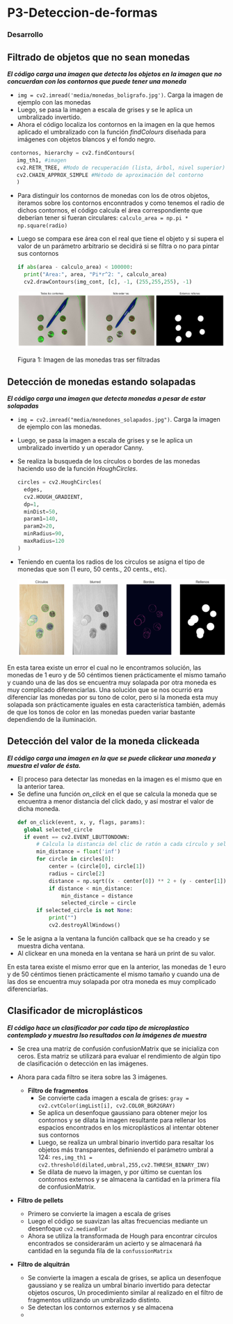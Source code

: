 # P3-Deteccion-de-formas

###  Desarrollo

## Filtrado de objetos que no sean monedas

***El código carga una imagen que detecta los objetos en la imagen que no concuerdan con los contornos que puede tener una moneda***

- `img = cv2.imread('media/monedas_boligrafo.jpg')`. Carga la imagen de ejemplo con las monedas
- Luego, se pasa la imagen a escala de grises y se le aplica un umbralizado invertido.
- Ahora el código localiza los contornos en la imagen en la que hemos aplicado el umbralizado con la función *findColours* diseñada para imágenes con objetos blancos y el fondo negro.
 ```py
  contornos, hierarchy = cv2.findContours(
    img_th1, #imagen
    cv2.RETR_TREE, #Modo de recuperación (lista, árbol, nivel superior)
    cv2.CHAIN_APPROX_SIMPLE #Método de aproximación del contorno
    )
  ```
- Para distinguir los contornos de monedas con los de otros objetos, iteramos sobre los contornos enconntrados y como tenemos el radio de dichos contornos, el código calcula el área correspondiente que deberían tener si fueran circulares: `calculo_area = np.pi * np.square(radio)`
- Luego se compara ese área con el real que tiene el objeto y si supera el valor de un parámetro arbitrario se decidirá si se filtra o no para pintar sus contornos
  ```py
  if abs(area - calculo_area) < 100000:
    print("Area:", area, "Pi*r^2: ", calculo_area)    
    cv2.drawContours(img_cont, [c], -1, (255,255,255), -1)
  ```

  ![MONEDAS](results/tarea1.PNG "monedones separados de otros items")

  Figura 1: Imagen de las monedas tras ser filtradas

## Detección de monedas estando solapadas

***El código carga una imagen que detecta monedas a pesar de estar solapadas***

- `img = cv2.imread("media/monedones_solapados.jpg")`. Carga la imagen de ejemplo con las monedas.
- Luego, se pasa la imagen a escala de grises y se le aplica un umbralizado invertido y un operador Canny.
- Se realiza la busqueda de los círculos o bordes de las monedas haciendo uso de la función *HoughCircles*.
  ```py
  circles = cv2.HoughCircles(
    edges,
    cv2.HOUGH_GRADIENT,
    dp=1,  
    minDist=50, 
    param1=140,  
    param2=20,  
    minRadius=90,  
    maxRadius=120  
  ) 
  ```
- Teniendo en cuenta los radios de los circulos se asigna el tipo de monedas que son (1 euro, 50 cents., 20 cents., etc).

  ![MONEDAS SOLAPADAS](results/resultado2.png "resultado de monedas solapadas")

En esta tarea existe un error el cual no le encontramos solución, las monedas de 1 euro y de 50 céntimos tienen prácticamente el mismo tamaño
y cuando una de las dos se encuentra muy solapada por otra moneda es muy complicado diferenciarlas. Una solución que se nos ocurrió era diferenciar
las monedas por su tono de color, pero si la moneda esta muy solapada son prácticamente iguales en esta característica también, además de que los tonos
de color en las monedas pueden variar bastante dependiendo de la iluminación.

## Detección del valor de la moneda clickeada

***El código carga una imagen en la que se puede clickear una moneda y muestra el valor de ésta.***

- El proceso para detectar las monedas en la imagen es el mismo que en la anterior tarea.
- Se define una función *on_click* en el que se calcula la moneda que se encuentra a menor distancia del click dado, y así mostrar el valor de dicha moneda.
  ```py
  def on_click(event, x, y, flags, params):
    global selected_circle
    if event == cv2.EVENT_LBUTTONDOWN:
        # Calcula la distancia del clic de ratón a cada círculo y selecciona el más cercano
        min_distance = float('inf')
        for circle in circles[0]:
            center = (circle[0], circle[1])
            radius = circle[2]
            distance = np.sqrt((x - center[0]) ** 2 + (y - center[1]) ** 2)
            if distance < min_distance:
                min_distance = distance
                selected_circle = circle
        if selected_circle is not None:
            print("")
            cv2.destroyAllWindows()
  ```
 - Se le asigna a la ventana la función callback que se ha creado y se muestra dicha ventana.
 - Al clickear en una moneda en la ventana se hará un print de su valor.

En esta tarea existe el mismo error que en la anterior, las monedas de 1 euro y de 50 céntimos tienen prácticamente el mismo tamaño
y cuando una de las dos se encuentra muy solapada por otra moneda es muy complicado diferenciarlas.


## Clasificador de microplásticos

***El código hace un clasificador por cada tipo de microplastico contemplado y muestra lso resultados con la imágenes de muestra***

- Se crea una matriz de confusión confusionMatrix que se inicializa con ceros. Esta matriz se utilizará para evaluar el rendimiento de algún tipo de clasificación o detección en las imágenes.
- Ahora para cada filtro se itera sobre las 3 imágenes.
  - **Filtro de fragmentos**
    - Se convierte cada imagen a escala de grises: `gray = cv2.cvtColor(imgList[i], cv2.COLOR_BGR2GRAY)`
    - Se aplica un desenfoque gaussiano para obtener mejor los contornos y se dilata la imagen resultante para rellenar los espacios encontrados en los microplásticos al  intentar obtener sus contornos
    - Luego, se realiza un umbral binario invertido para resaltar los objetos más transparentes, definiendo el  parámetro umbral a 124: `res,img_th1 = cv2.threshold(dilated,umbral,255,cv2.THRESH_BINARY_INV)`
    - Se dilata de nuevo la imagen, y por último se cuentan los contornos externos y se almacena la cantidad en la primera fila de confusionMatrix.

 - **Filtro de pellets**
   - Primero se convierte la imagen a escala de grises
   - Luego el código se suavizan las altas frecuencias mediante un desenfoque `cv2.medianBlur`
   - Ahora se utiliza la transformada de Hough para encontrar círculos encontrados se considerarám un acierto y se almacenará ña cantidad en la segunda fila de la `confussionMatrix`

 - **Filtro de alquitrán**
   - Se convierte la imagen a escala de grises, se aplica un desenfoque gaussiano y se realiza un umbral binario invertido para detectar objetos oscuros, Un procedimiento similar al realizado en el filtro de fragmentos utilizando un umbralizado distinto.
   - Se detectan los contornos externos y se almacena 
   - 
